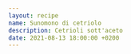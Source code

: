 ```yaml
---
layout: recipe
name: Sunomono di cetriolo
description: Cetrioli sott'aceto
date: 2021-08-13 18:00:00 +0200
---
```



